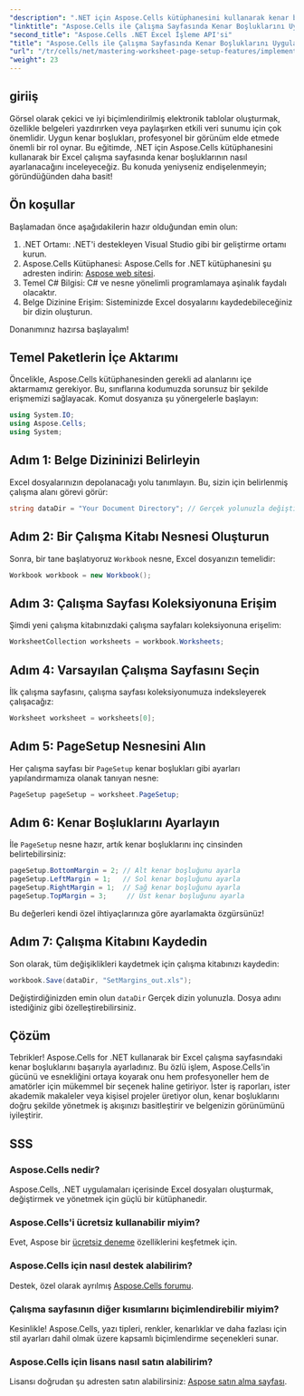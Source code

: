 ```yaml
---
"description": ".NET için Aspose.Cells kütüphanesini kullanarak kenar boşluklarını ayarlayarak Excel elektronik tablolarınızı nasıl geliştirebileceğinizi öğrenin. Bu adım adım eğitim, süreci basitleştirerek veri sunumunuzun profesyonel ve şık görünmesini sağlar."
"linktitle": "Aspose.Cells ile Çalışma Sayfasında Kenar Boşluklarını Uygulama"
"second_title": "Aspose.Cells .NET Excel İşleme API'si"
"title": "Aspose.Cells ile Çalışma Sayfasında Kenar Boşluklarını Uygulama"
"url": "/tr/cells/net/mastering-worksheet-page-setup-features/implement-margins-in-worksheet/"
"weight": 23
---
```


## giriiş

Görsel olarak çekici ve iyi biçimlendirilmiş elektronik tablolar oluşturmak, özellikle belgeleri yazdırırken veya paylaşırken etkili veri sunumu için çok önemlidir. Uygun kenar boşlukları, profesyonel bir görünüm elde etmede önemli bir rol oynar. Bu eğitimde, .NET için Aspose.Cells kütüphanesini kullanarak bir Excel çalışma sayfasında kenar boşluklarının nasıl ayarlanacağını inceleyeceğiz. Bu konuda yeniyseniz endişelenmeyin; göründüğünden daha basit!

## Ön koşullar

Başlamadan önce aşağıdakilerin hazır olduğundan emin olun:

1. .NET Ortamı: .NET'i destekleyen Visual Studio gibi bir geliştirme ortamı kurun.
2. Aspose.Cells Kütüphanesi: Aspose.Cells for .NET kütüphanesini şu adresten indirin: [Aspose web sitesi](https://releases.aspose.com/cells/net/).
3. Temel C# Bilgisi: C# ve nesne yönelimli programlamaya aşinalık faydalı olacaktır.
4. Belge Dizinine Erişim: Sisteminizde Excel dosyalarını kaydedebileceğiniz bir dizin oluşturun.

Donanımınız hazırsa başlayalım!

## Temel Paketlerin İçe Aktarımı

Öncelikle, Aspose.Cells kütüphanesinden gerekli ad alanlarını içe aktarmamız gerekiyor. Bu, sınıflarına kodumuzda sorunsuz bir şekilde erişmemizi sağlayacak. Komut dosyanıza şu yönergelerle başlayın:

```csharp
using System.IO;
using Aspose.Cells;
using System;
```

## Adım 1: Belge Dizininizi Belirleyin

Excel dosyalarınızın depolanacağı yolu tanımlayın. Bu, sizin için belirlenmiş çalışma alanı görevi görür:

```csharp
string dataDir = "Your Document Directory"; // Gerçek yolunuzla değiştirin
```

## Adım 2: Bir Çalışma Kitabı Nesnesi Oluşturun

Sonra, bir tane başlatıyoruz `Workbook` nesne, Excel dosyanızın temelidir:

```csharp
Workbook workbook = new Workbook();
```

## Adım 3: Çalışma Sayfası Koleksiyonuna Erişim

Şimdi yeni çalışma kitabınızdaki çalışma sayfaları koleksiyonuna erişelim:

```csharp
WorksheetCollection worksheets = workbook.Worksheets;
```

## Adım 4: Varsayılan Çalışma Sayfasını Seçin

İlk çalışma sayfasını, çalışma sayfası koleksiyonumuza indeksleyerek çalışacağız:

```csharp
Worksheet worksheet = worksheets[0];
```

## Adım 5: PageSetup Nesnesini Alın

Her çalışma sayfası bir `PageSetup` kenar boşlukları gibi ayarları yapılandırmamıza olanak tanıyan nesne:

```csharp
PageSetup pageSetup = worksheet.PageSetup;
```

## Adım 6: Kenar Boşluklarını Ayarlayın

İle `PageSetup` nesne hazır, artık kenar boşluklarını inç cinsinden belirtebilirsiniz:

```csharp
pageSetup.BottomMargin = 2; // Alt kenar boşluğunu ayarla
pageSetup.LeftMargin = 1;   // Sol kenar boşluğunu ayarla
pageSetup.RightMargin = 1;  // Sağ kenar boşluğunu ayarla
pageSetup.TopMargin = 3;     // Üst kenar boşluğunu ayarla
```

Bu değerleri kendi özel ihtiyaçlarınıza göre ayarlamakta özgürsünüz!

## Adım 7: Çalışma Kitabını Kaydedin

Son olarak, tüm değişiklikleri kaydetmek için çalışma kitabınızı kaydedin:

```csharp
workbook.Save(dataDir, "SetMargins_out.xls");
```

Değiştirdiğinizden emin olun `dataDir` Gerçek dizin yolunuzla. Dosya adını istediğiniz gibi özelleştirebilirsiniz.

## Çözüm

Tebrikler! Aspose.Cells for .NET kullanarak bir Excel çalışma sayfasındaki kenar boşluklarını başarıyla ayarladınız. Bu özlü işlem, Aspose.Cells'in gücünü ve esnekliğini ortaya koyarak onu hem profesyoneller hem de amatörler için mükemmel bir seçenek haline getiriyor. İster iş raporları, ister akademik makaleler veya kişisel projeler üretiyor olun, kenar boşluklarını doğru şekilde yönetmek iş akışınızı basitleştirir ve belgenizin görünümünü iyileştirir.

## SSS

### Aspose.Cells nedir?  
Aspose.Cells, .NET uygulamaları içerisinde Excel dosyaları oluşturmak, değiştirmek ve yönetmek için güçlü bir kütüphanedir.

### Aspose.Cells'i ücretsiz kullanabilir miyim?  
Evet, Aspose bir [ücretsiz deneme](https://releases.aspose.com/) özelliklerini keşfetmek için.

### Aspose.Cells için nasıl destek alabilirim?  
Destek, özel olarak ayrılmış [Aspose.Cells forumu](https://forum.aspose.com/c/cells/9).

### Çalışma sayfasının diğer kısımlarını biçimlendirebilir miyim?  
Kesinlikle! Aspose.Cells, yazı tipleri, renkler, kenarlıklar ve daha fazlası için stil ayarları dahil olmak üzere kapsamlı biçimlendirme seçenekleri sunar.

### Aspose.Cells için lisans nasıl satın alabilirim?  
Lisansı doğrudan şu adresten satın alabilirsiniz: [Aspose satın alma sayfası](https://purchase.aspose.com/buy).